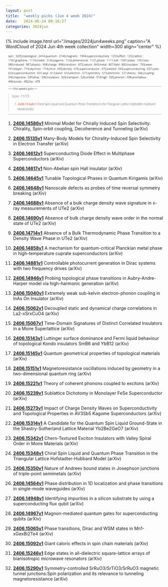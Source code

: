 ```yaml
---
layout: post
title:  "weekly picks (Jun 4 week 2024)"
date:   2024-06-24 00:16:27
categories: 2024jun
---
```



{% include image.html url="/images/2024jun4weeks.png" caption="A WordCloud of 2024 Jun 4th week collection" width=300 align="center" %}

<img src="/images/2024jun4weeks-pick.png">

1. **[2406.14586v1](https://arxiv.org/abs/2406.14586)** Minimal Model for Chirally Induced Spin Selectivity: Chirality, Spin-orbit coupling, Decoherence and Tunneling (arXiv)


1. **[2406.15135v1](https://arxiv.org/abs/2406.15135)** Many-Body Models for Chirality-Induced Spin Selectivity in Electron Transfer (arXiv)

1. **[2406.14612v1](https://arxiv.org/abs/2406.14612)** Superconducting Diode Effect in Multiphase Superconductors (arXiv)

1. **[2406.14617v1](https://arxiv.org/abs/2406.14617)** Non-Abelian spin Hall insulator (arXiv)

1. **[2406.14645v1](https://arxiv.org/abs/2406.14645)** Tunable Topological Phases in Quantum Kirigamis (arXiv)


1. **[2406.14648v1](https://arxiv.org/abs/2406.14648)** Nanoscale defects as probes of time reversal symmetry breaking (arXiv)

1. **[2406.14688v1](https://arxiv.org/abs/2406.14688)** Absence of a bulk charge density wave signature in x-ray measurements of UTe2 (arXiv)

1. **[2406.14690v1](https://arxiv.org/abs/2406.14690)** Absence of bulk charge density wave order in the normal state of UTe2 (arXiv)

1. **[2406.14714v1](https://arxiv.org/abs/2406.14714)** Absence of a Bulk Thermodynamic Phase Transition to a Density Wave Phase in UTe2 (arXiv)

1. **[2406.14858v1](https://arxiv.org/abs/2406.14858)** A mechanism for quantum-critical Planckian metal phase in high-temperature cuprate superconductors (arXiv)

1. **[2406.14881v1](https://arxiv.org/abs/2406.14881)** Controllable photocurrent generation in Dirac systems with two frequency drives (arXiv)

1. **[2406.14946v1](https://arxiv.org/abs/2406.14946)** Probing topological phase transitions in Aubry-Andre-Harper model via high-harmonic generation (arXiv)

1. **[2406.15040v1](https://arxiv.org/abs/2406.15040)** Extremely weak sub-kelvin electron-phonon coupling in InAs On Insulator (arXiv)

1. **[2406.15062v1](https://arxiv.org/abs/2406.15062)** Decoupled static and dynamical charge correlations in La2-xSrxCuO4 (arXiv)

1. **[2406.15067v1](https://arxiv.org/abs/2406.15067)** Time-Domain Signatures of Distinct Correlated Insulators in a Moire Superlattice (arXiv)


1. **[2406.15143v1](https://arxiv.org/abs/2406.15143)** Luttinger surface dominance and Fermi liquid behaviour of topological Kondo insulators SmB6 and YbB12 (arXiv)

1. **[2406.15145v1](https://arxiv.org/abs/2406.15145)** Quantum geometrical properties of topological materials (arXiv)

1. **[2406.15151v1](https://arxiv.org/abs/2406.15151)** Magnetoresistance oscillations induced by geometry in a two-dimensional quantum ring (arXiv)

1. **[2406.15221v1](https://arxiv.org/abs/2406.15221)** Theory of coherent phonons coupled to excitons (arXiv)

1. **[2406.15239v1](https://arxiv.org/abs/2406.15239)** Sublattice Dichotomy in Monolayer FeSe Superconductor (arXiv)

1. **[2406.15273v1](https://arxiv.org/abs/2406.15273)** Impact of Charge Density Waves on Superconductivity and Topological Properties in AV3Sb5 Kagome Superconductors (arXiv)

1. **[2406.15314v1](https://arxiv.org/abs/2406.15314)** A Candidate for the Quantum Spin Liquid Ground-State in the Shastry-Sutherland Lattice Material Yb2Be2GeO7 (arXiv)

1. **[2406.15342v1](https://arxiv.org/abs/2406.15342)** Chern-Textured Exciton Insulators with Valley Spiral Order in Moire Materials (arXiv)

1. **[2406.15348v1](https://arxiv.org/abs/2406.15348)** Chiral Spin Liquid and Quantum Phase Transition in the Triangular Lattice Hofstadter-Hubbard Model (arXiv)

1. **[2406.15350v1](https://arxiv.org/abs/2406.15350)** Nature of Andreev bound states in Josephson junctions of triple-point semimetals (arXiv)

1. **[2406.14564v1](https://arxiv.org/abs/2406.14564)** Phase distribution in 1D localization and phase transitions in single-mode waveguides (arXiv)


1. **[2406.14948v1](https://arxiv.org/abs/2406.14948)** Identifying impurities in a silicon substrate by using a superconducting flux qubit (arXiv)

1. **[2406.14967v1](https://arxiv.org/abs/2406.14967)** Magnon-mediated quantum gates for superconducting qubits (arXiv)

1. **[2406.15065v1](https://arxiv.org/abs/2406.15065)** Phase transitions, Dirac and WSM states in Mn1-xGexBi2Te4 (arXiv)

1. **[2406.15092v1](https://arxiv.org/abs/2406.15092)** Giant caloric effects in spin chain materials (arXiv)

1. **[2406.15246v1](https://arxiv.org/abs/2406.15246)** Edge states in all-dielectric square-lattice arrays of bianisotropic microwave resonators (arXiv)


1. **[2406.15290v1](https://arxiv.org/abs/2406.15290)** Symmetry-controlled SrRuO3/SrTiO3/SrRuO3 magnetic tunnel junctions:Spin polarization and its relevance to tunneling magnetoresistance (arXiv)

